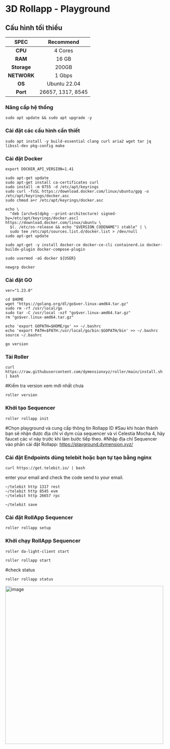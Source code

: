 # 3D Rollapp - Playground
## Cấu hình tối thiểu

|   SPEC      |       Recommend          |
| :---------: | :-----------------------:|
|   **CPU**   |        4 Cores           |
|   **RAM**   |        16 GB              |
| **Storage** |       200GB            |
| **NETWORK** |        1 Gbps            |
|   **OS**    |        Ubuntu 22.04      |
|   **Port**  |       26657, 1317, 8545           | 

### Nâng cấp hệ thống
```
sudo apt update && sudo apt upgrade -y
```
### Cài đặt các cấu hình cần thiết
```
sudo apt install -y build-essential clang curl aria2 wget tar jq libssl-dev pkg-config make
```
### Cài đặt Docker
```
export DOCKER_API_VERSION=1.41
```
```
sudo apt-get update
sudo apt-get install ca-certificates curl
sudo install -m 0755 -d /etc/apt/keyrings
sudo curl -fsSL https://download.docker.com/linux/ubuntu/gpg -o /etc/apt/keyrings/docker.asc
sudo chmod a+r /etc/apt/keyrings/docker.asc

echo \
  "deb [arch=$(dpkg --print-architecture) signed-by=/etc/apt/keyrings/docker.asc] https://download.docker.com/linux/ubuntu \
  $(. /etc/os-release && echo "$VERSION_CODENAME") stable" | \
  sudo tee /etc/apt/sources.list.d/docker.list > /dev/null
sudo apt-get update
```
```
sudo apt-get -y install docker-ce docker-ce-cli containerd.io docker-buildx-plugin docker-compose-plugin
```
```
sudo usermod -aG docker ${USER}
```
```
newgrp docker
```
### Cài đặt GO
```
ver="1.23.0"
```
```
cd $HOME
wget "https://golang.org/dl/go$ver.linux-amd64.tar.gz"
sudo rm -rf /usr/local/go
sudo tar -C /usr/local -xzf "go$ver.linux-amd64.tar.gz"
rm "go$ver.linux-amd64.tar.gz"
```
```
echo 'export GOPATH=$HOME/go' >> ~/.bashrc
echo 'export PATH=$PATH:/usr/local/go/bin:$GOPATH/bin' >> ~/.bashrc
source ~/.bashrc
```
```
go version
```
### Tải Roller
```
curl https://raw.githubusercontent.com/dymensionxyz/roller/main/install.sh | bash
```
#Kiểm tra version xem mới nhất chưa
```
roller version
```
### Khởi tạo Sequencer
```
roller rollapp init
```
#Chọn playground và cung cấp thông tin Rollapp ID
#Sau khi hoàn thành bạn sẽ nhận được địa chỉ ví dym của sequencer và ví Celestia Mocha 4, hãy faucet các ví này trước khi làm bước tiếp theo.
#Nhập địa chỉ Sequencer vào phần cài đặt Rollapp: https://playground.dymension.xyz/

### Cài đặt Endpoints dùng telebit hoặc bạn tự tạo bằng nginx
```
curl https://get.telebit.io/ | bash
```
enter your email and check the code send to your email.
```
~/telebit http 1317 rest
~/telebit http 8545 evm
~/telebit http 26657 rpc
```
```
~/telebit save
```
### Cài đặt RollApp Sequencer
```
roller rollapp setup
```
### Khởi chạy RollApp Sequencer
```
roller da-light-client start
```
```
roller rollapp start
```
#check status
```
roller rollapp status
```
<img width="496" alt="image" src="https://github.com/user-attachments/assets/81b0a46c-d1ca-4aa6-8761-0094a4145fec">

